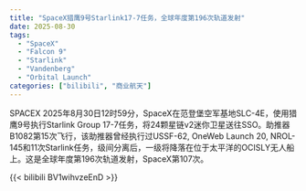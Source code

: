```yaml
---
title: "SpaceX猎鹰9号Starlink17-7任务，全球年度第196次轨道发射"
date: 2025-08-30
tags:
  - "SpaceX"
  - "Falcon 9"
  - "Starlink"
  - "Vandenberg"
  - "Orbital Launch"
categories: ["bilibili", "商业航天"]
---
```


SPACEX
2025年8月30日12时59分，SpaceX在范登堡空军基地SLC-4E，使用猎鹰9号执行Starlink Group 17-7任务，将24颗星链v2迷你卫星送往SSO。助推器B1082第15次飞行，该助推器曾经执行过USSF-62, OneWeb Launch 20, NROL-145和11次Starlink任务，级间分离后，一级将降落在位于太平洋的OCISLY无人船上。这是全球年度第196次轨道发射，SpaceX第107次。

{{< bilibili BV1wihvzeEnD >}}